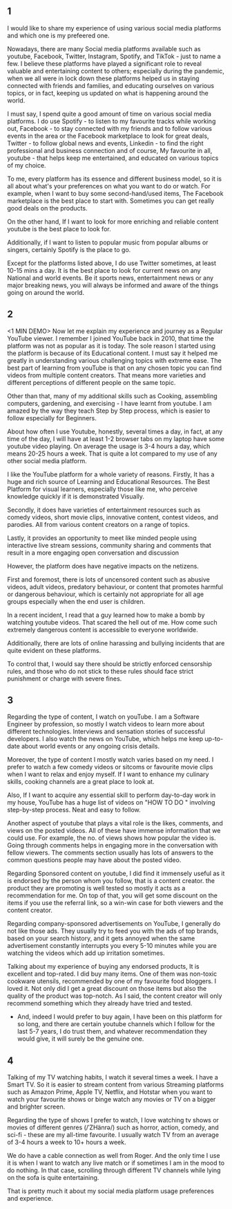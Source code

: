 ## 1

I would like to share my experience of using various social media platforms and which one is my prefeered one.


Nowadays, there are many Social media platforms available such as youtube, Facebook, Twitter, Instagram, Spotify, and TikTok - just to name a few. I believe these platforms have played a significant role to reveal valuable and entertaining content to others; especially during the pandemic, when we all were in lock down these platforms helped us
in staying connected with friends and families, and educating ourselves on various topics, or in fact, keeping us updated on what is happening around the world.

I must say, I spend quite a good amount of time on various social media platforms. I do use Spotify - to listen to my favourite tracks while working out, Facebook - to stay connected with my friends and to follow various events in the area or the Facebook marketplace to look for great deals,
Twitter - to follow global news and events, Linkedin - to find the right professional and business connection
and of course, My favourite in all, youtube - that helps keep me entertained, and educated on various topics of my choice.

To me, every platform has its essence and different business model, so it is all about what's your preferences on what you want to do or watch. For example, when I want to buy some second-hand/used items,
The Facebook marketplace is the best place to start with. Sometimes you can get really good deals on the products.

On the other hand, If I want to look for more enriching and reliable content youtube is the best place to look for.

Additionally, if I want to listen to popular music from popular albums or singers, certainly Spotify is the place to go.

Except for the platforms listed above, I do use Twitter sometimes, at least 10-15 mins a day. It is the best
place to look for current news on any National and world events. Be it sports news, entertainment news or any major breaking news, you will always be informed and aware of the things going on around the world.

## 2

<1 MIN DEMO>
Now let me explain my experience and journey as a Regular YouTube viewer. I remember I joined YouTube back in 2010, that time the platform was not as popular as it is today. The sole reason I started using the platform is because of its Educational content. I must say it helped me greatly in understanding various challenging topics with extreme ease. The best part of learning from youTube is that on any chosen topic you can find videos from multiple content creators. That means more varieties and different perceptions of different people on the same topic.

Other than that, many of my additional skills such as Cooking, assembling computers, gardening, and exercising - I have learnt
from youtube. I am amazed by the way they teach Step by Step process, which is easier to follow especially for Beginners.

About how often I use Youtube, honestly, several times a day, in fact, at any time of the day, I will have at least
1-2 browser tabs on my laptop have some youtube video playing. On average the usage is 3-4 hours a day, which means 20-25 hours a week.
That is quite a lot compared to my use of any other social media platform.

I like the YouTube platform for a whole variety of reasons. Firstly, It has a huge and rich source of Learning and Educational Resources. The Best Platform for visual learners, especially those like me,
who perceive knowledge quickly if it is demonstrated Visually.

Secondly, it does have varieties of entertainment resources such as comedy videos, short movie clips, innovative content, contest videos, and parodies. All from various content creators on a range of topics.

Lastly, it provides an opportunity to meet like minded people using interactive live stream sessions, community sharing and comments that result in a more engaging open conversation and discussion

However, the platform does have negative impacts on the netizens.

First and foremost, there is lots of uncensored content such as abusive videos, adult videos, predatory behaviour,
or content that promotes harmful or dangerous behaviour, which is certainly not appropriate for all age groups especially
when the end user is children.

In a recent incident, I read that a guy learned how to make a bomb by watching youtube videos. That scared the hell out of me. How come such extremely dangerous content is accessible to everyone worldwide.

Additionally, there are lots of online harassing and bullying incidents that are quite evident on these platforms.

To control that, I would say there should be strictly enforced censorship rules, and those who do not stick to these rules should face strict punishment or charge with severe fines.

## 3

Regarding the type of content, I watch on youTube. I am a Software Engineer by profession, so mostly I watch videos to learn more about different technologies. Interviews and sensation stories of
successful developers. I also watch the news on YouTube, which helps me keep up-to-date about world events or any ongoing crisis details.

Moreover, the type of content I mostly watch varies based on my need. I prefer to watch a few comedy videos or sitcoms or favourite movie clips when I want to relax and enjoy myself. If I want to enhance my culinary skills, cooking channels are a great place to look at.

Also, If I want to acquire any essential skill to perform day-to-day work in my house, YouTube has a huge list of videos on "HOW TO DO <SOMETHING>" involving step-by-step process. Neat and easy to follow.

Another aspect of youtube that plays a vital role is the likes, comments, and views on the posted videos. All of these have immense information that we could use. For example, the no. of views shows how popular the video is. Going through comments helps in engaging more in the conversation with fellow viewers. The comments section usually has lots of answers to the common questions people may have about the posted video.

Regarding Sponsored content on youtube, I did find it immensely useful as it is endorsed by the person whom you follow, that is a content creator. the product they are promoting is well tested so mostly
it acts as a recommendation for me. On top of that, you will get some discount on the items if you use the referral link,
so a win-win case for both viewers and the content creator.

Regarding company-sponsored advertisements on YouTube, I generally do not like those ads. They usually try to feed you with
the ads of top brands, based on your search history, and it gets annoyed when the same advertisement constantly interrupts you every 5-10 minutes while you are watching the videos which add up irritation sometimes.

Talking about my experience of buying any endorsed products, It is excellent and top-rated. I did buy many items. One of them was non-toxic cookware utensils, recommended by one of my favourite food bloggers. I loved it. Not only did I get a great discount on those items but also the quality of the product was top-notch. As I said, the content creator will only recommend something which they already have tried and tested.

- And, indeed I would prefer to buy again, I have been on this platform for so long, and there are certain youtube channels which I follow for the last 5-7 years, I do trust them, and whatever recommendation they would give, it will surely be the genuine one.

## 4

Talking of my TV watching habits, I watch it several times a week. I have a Smart TV. So it is easier to stream content from various Streaming platforms such as Amazon Prime, Apple TV, Netflix, and Hotstar when you want to watch your favourite shows or binge watch any movies
or TV on a bigger and brighter screen.

Regarding the type of shows I prefer to watch, I love watching tv shows or movies of different genres (/ˈZHänrə/) such as horror, action, comedy, and sci-fi - these are my all-time favourite. I usually watch TV from an average of 3-4 hours a week to 10+ hours a week.

We do have a cable connection as well from Roger. And the only time I use it is when I want to watch any live match
or if sometimes I am in the mood to do nothing. In that case, scrolling through different TV channels while lying on the sofa is quite entertaining.

That is pretty much it about my social media platform usage preferences and experience.
